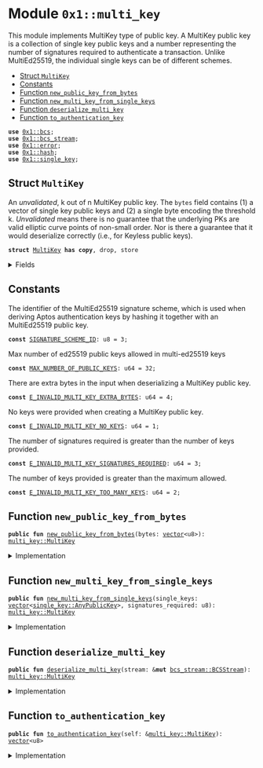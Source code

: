 
<a id="0x1_multi_key"></a>

# Module `0x1::multi_key`

This module implements MultiKey type of public key.
A MultiKey public key is a collection of single key public keys and a number representing the number of signatures required to authenticate a transaction.
Unlike MultiEd25519, the individual single keys can be of different schemes.


-  [Struct `MultiKey`](#0x1_multi_key_MultiKey)
-  [Constants](#@Constants_0)
-  [Function `new_public_key_from_bytes`](#0x1_multi_key_new_public_key_from_bytes)
-  [Function `new_multi_key_from_single_keys`](#0x1_multi_key_new_multi_key_from_single_keys)
-  [Function `deserialize_multi_key`](#0x1_multi_key_deserialize_multi_key)
-  [Function `to_authentication_key`](#0x1_multi_key_to_authentication_key)


<pre><code><b>use</b> <a href="../../move-stdlib/doc/bcs.md#0x1_bcs">0x1::bcs</a>;
<b>use</b> <a href="bcs_stream.md#0x1_bcs_stream">0x1::bcs_stream</a>;
<b>use</b> <a href="../../move-stdlib/doc/error.md#0x1_error">0x1::error</a>;
<b>use</b> <a href="../../move-stdlib/doc/hash.md#0x1_hash">0x1::hash</a>;
<b>use</b> <a href="single_key.md#0x1_single_key">0x1::single_key</a>;
</code></pre>



<a id="0x1_multi_key_MultiKey"></a>

## Struct `MultiKey`

An *unvalidated*, k out of n MultiKey public key. The <code>bytes</code> field contains (1) a vector of single key public keys and
(2) a single byte encoding the threshold k.
*Unvalidated* means there is no guarantee that the underlying PKs are valid elliptic curve points of non-small
order.  Nor is there a guarantee that it would deserialize correctly (i.e., for Keyless public keys).


<pre><code><b>struct</b> <a href="multi_key.md#0x1_multi_key_MultiKey">MultiKey</a> <b>has</b> <b>copy</b>, drop, store
</code></pre>



<details>
<summary>Fields</summary>


<dl>
<dt>
<code>public_keys: <a href="../../move-stdlib/doc/vector.md#0x1_vector">vector</a>&lt;<a href="single_key.md#0x1_single_key_AnyPublicKey">single_key::AnyPublicKey</a>&gt;</code>
</dt>
<dd>

</dd>
<dt>
<code>signatures_required: u8</code>
</dt>
<dd>

</dd>
</dl>


</details>

<a id="@Constants_0"></a>

## Constants


<a id="0x1_multi_key_SIGNATURE_SCHEME_ID"></a>

The identifier of the MultiEd25519 signature scheme, which is used when deriving Aptos authentication keys by hashing
it together with an MultiEd25519 public key.


<pre><code><b>const</b> <a href="multi_key.md#0x1_multi_key_SIGNATURE_SCHEME_ID">SIGNATURE_SCHEME_ID</a>: u8 = 3;
</code></pre>



<a id="0x1_multi_key_MAX_NUMBER_OF_PUBLIC_KEYS"></a>

Max number of ed25519 public keys allowed in multi-ed25519 keys


<pre><code><b>const</b> <a href="multi_key.md#0x1_multi_key_MAX_NUMBER_OF_PUBLIC_KEYS">MAX_NUMBER_OF_PUBLIC_KEYS</a>: u64 = 32;
</code></pre>



<a id="0x1_multi_key_E_INVALID_MULTI_KEY_EXTRA_BYTES"></a>

There are extra bytes in the input when deserializing a MultiKey public key.


<pre><code><b>const</b> <a href="multi_key.md#0x1_multi_key_E_INVALID_MULTI_KEY_EXTRA_BYTES">E_INVALID_MULTI_KEY_EXTRA_BYTES</a>: u64 = 4;
</code></pre>



<a id="0x1_multi_key_E_INVALID_MULTI_KEY_NO_KEYS"></a>

No keys were provided when creating a MultiKey public key.


<pre><code><b>const</b> <a href="multi_key.md#0x1_multi_key_E_INVALID_MULTI_KEY_NO_KEYS">E_INVALID_MULTI_KEY_NO_KEYS</a>: u64 = 1;
</code></pre>



<a id="0x1_multi_key_E_INVALID_MULTI_KEY_SIGNATURES_REQUIRED"></a>

The number of signatures required is greater than the number of keys provided.


<pre><code><b>const</b> <a href="multi_key.md#0x1_multi_key_E_INVALID_MULTI_KEY_SIGNATURES_REQUIRED">E_INVALID_MULTI_KEY_SIGNATURES_REQUIRED</a>: u64 = 3;
</code></pre>



<a id="0x1_multi_key_E_INVALID_MULTI_KEY_TOO_MANY_KEYS"></a>

The number of keys provided is greater than the maximum allowed.


<pre><code><b>const</b> <a href="multi_key.md#0x1_multi_key_E_INVALID_MULTI_KEY_TOO_MANY_KEYS">E_INVALID_MULTI_KEY_TOO_MANY_KEYS</a>: u64 = 2;
</code></pre>



<a id="0x1_multi_key_new_public_key_from_bytes"></a>

## Function `new_public_key_from_bytes`



<pre><code><b>public</b> <b>fun</b> <a href="multi_key.md#0x1_multi_key_new_public_key_from_bytes">new_public_key_from_bytes</a>(bytes: <a href="../../move-stdlib/doc/vector.md#0x1_vector">vector</a>&lt;u8&gt;): <a href="multi_key.md#0x1_multi_key_MultiKey">multi_key::MultiKey</a>
</code></pre>



<details>
<summary>Implementation</summary>


<pre><code><b>public</b> <b>fun</b> <a href="multi_key.md#0x1_multi_key_new_public_key_from_bytes">new_public_key_from_bytes</a>(bytes: <a href="../../move-stdlib/doc/vector.md#0x1_vector">vector</a>&lt;u8&gt;): <a href="multi_key.md#0x1_multi_key_MultiKey">MultiKey</a> {
    <b>let</b> stream = <a href="bcs_stream.md#0x1_bcs_stream_new">bcs_stream::new</a>(bytes);
    <b>let</b> pk = <a href="multi_key.md#0x1_multi_key_deserialize_multi_key">deserialize_multi_key</a>(&<b>mut</b> stream);
    <b>assert</b>!(<a href="bcs_stream.md#0x1_bcs_stream_has_remaining">bcs_stream::has_remaining</a>(&<b>mut</b> stream) == <b>false</b>, std::error::invalid_argument(<a href="multi_key.md#0x1_multi_key_E_INVALID_MULTI_KEY_EXTRA_BYTES">E_INVALID_MULTI_KEY_EXTRA_BYTES</a>));
    pk
}
</code></pre>



</details>

<a id="0x1_multi_key_new_multi_key_from_single_keys"></a>

## Function `new_multi_key_from_single_keys`



<pre><code><b>public</b> <b>fun</b> <a href="multi_key.md#0x1_multi_key_new_multi_key_from_single_keys">new_multi_key_from_single_keys</a>(single_keys: <a href="../../move-stdlib/doc/vector.md#0x1_vector">vector</a>&lt;<a href="single_key.md#0x1_single_key_AnyPublicKey">single_key::AnyPublicKey</a>&gt;, signatures_required: u8): <a href="multi_key.md#0x1_multi_key_MultiKey">multi_key::MultiKey</a>
</code></pre>



<details>
<summary>Implementation</summary>


<pre><code><b>public</b> <b>fun</b> <a href="multi_key.md#0x1_multi_key_new_multi_key_from_single_keys">new_multi_key_from_single_keys</a>(single_keys: <a href="../../move-stdlib/doc/vector.md#0x1_vector">vector</a>&lt;<a href="single_key.md#0x1_single_key_AnyPublicKey">single_key::AnyPublicKey</a>&gt;, signatures_required: u8): <a href="multi_key.md#0x1_multi_key_MultiKey">MultiKey</a> {
    <b>let</b> num_keys = single_keys.length();
    <b>assert</b>!(
        num_keys &gt; 0,
        <a href="../../move-stdlib/doc/error.md#0x1_error_invalid_argument">error::invalid_argument</a>(<a href="multi_key.md#0x1_multi_key_E_INVALID_MULTI_KEY_NO_KEYS">E_INVALID_MULTI_KEY_NO_KEYS</a>)
    );
    <b>assert</b>!(
        num_keys &lt;= <a href="multi_key.md#0x1_multi_key_MAX_NUMBER_OF_PUBLIC_KEYS">MAX_NUMBER_OF_PUBLIC_KEYS</a>,
        <a href="../../move-stdlib/doc/error.md#0x1_error_invalid_argument">error::invalid_argument</a>(<a href="multi_key.md#0x1_multi_key_E_INVALID_MULTI_KEY_TOO_MANY_KEYS">E_INVALID_MULTI_KEY_TOO_MANY_KEYS</a>)
    );
    <b>assert</b>!(
        (signatures_required <b>as</b> u64) &lt;= num_keys,
        <a href="../../move-stdlib/doc/error.md#0x1_error_invalid_argument">error::invalid_argument</a>(<a href="multi_key.md#0x1_multi_key_E_INVALID_MULTI_KEY_SIGNATURES_REQUIRED">E_INVALID_MULTI_KEY_SIGNATURES_REQUIRED</a>)
    );
    <a href="multi_key.md#0x1_multi_key_MultiKey">MultiKey</a> { public_keys: single_keys, signatures_required }
}
</code></pre>



</details>

<a id="0x1_multi_key_deserialize_multi_key"></a>

## Function `deserialize_multi_key`



<pre><code><b>public</b> <b>fun</b> <a href="multi_key.md#0x1_multi_key_deserialize_multi_key">deserialize_multi_key</a>(stream: &<b>mut</b> <a href="bcs_stream.md#0x1_bcs_stream_BCSStream">bcs_stream::BCSStream</a>): <a href="multi_key.md#0x1_multi_key_MultiKey">multi_key::MultiKey</a>
</code></pre>



<details>
<summary>Implementation</summary>


<pre><code><b>public</b> <b>fun</b> <a href="multi_key.md#0x1_multi_key_deserialize_multi_key">deserialize_multi_key</a>(stream: &<b>mut</b> <a href="bcs_stream.md#0x1_bcs_stream_BCSStream">bcs_stream::BCSStream</a>): <a href="multi_key.md#0x1_multi_key_MultiKey">MultiKey</a> {
    <b>let</b> public_keys = <a href="bcs_stream.md#0x1_bcs_stream_deserialize_vector">bcs_stream::deserialize_vector</a>(stream, |x| <a href="single_key.md#0x1_single_key_deserialize_any_public_key">single_key::deserialize_any_public_key</a>(x));
    <b>let</b> signatures_required = <a href="bcs_stream.md#0x1_bcs_stream_deserialize_u8">bcs_stream::deserialize_u8</a>(stream);
    <a href="multi_key.md#0x1_multi_key_MultiKey">MultiKey</a> { public_keys, signatures_required }
}
</code></pre>



</details>

<a id="0x1_multi_key_to_authentication_key"></a>

## Function `to_authentication_key`



<pre><code><b>public</b> <b>fun</b> <a href="multi_key.md#0x1_multi_key_to_authentication_key">to_authentication_key</a>(self: &<a href="multi_key.md#0x1_multi_key_MultiKey">multi_key::MultiKey</a>): <a href="../../move-stdlib/doc/vector.md#0x1_vector">vector</a>&lt;u8&gt;
</code></pre>



<details>
<summary>Implementation</summary>


<pre><code><b>public</b> <b>fun</b> <a href="multi_key.md#0x1_multi_key_to_authentication_key">to_authentication_key</a>(self: &<a href="multi_key.md#0x1_multi_key_MultiKey">MultiKey</a>): <a href="../../move-stdlib/doc/vector.md#0x1_vector">vector</a>&lt;u8&gt; {
    <b>let</b> pk_bytes = <a href="../../move-stdlib/doc/bcs.md#0x1_bcs_to_bytes">bcs::to_bytes</a>(self);
    pk_bytes.push_back(<a href="multi_key.md#0x1_multi_key_SIGNATURE_SCHEME_ID">SIGNATURE_SCHEME_ID</a>);
    <a href="../../move-stdlib/doc/hash.md#0x1_hash_sha3_256">hash::sha3_256</a>(pk_bytes)
}
</code></pre>



</details>


[move-book]: https://aptos.dev/move/book/SUMMARY
